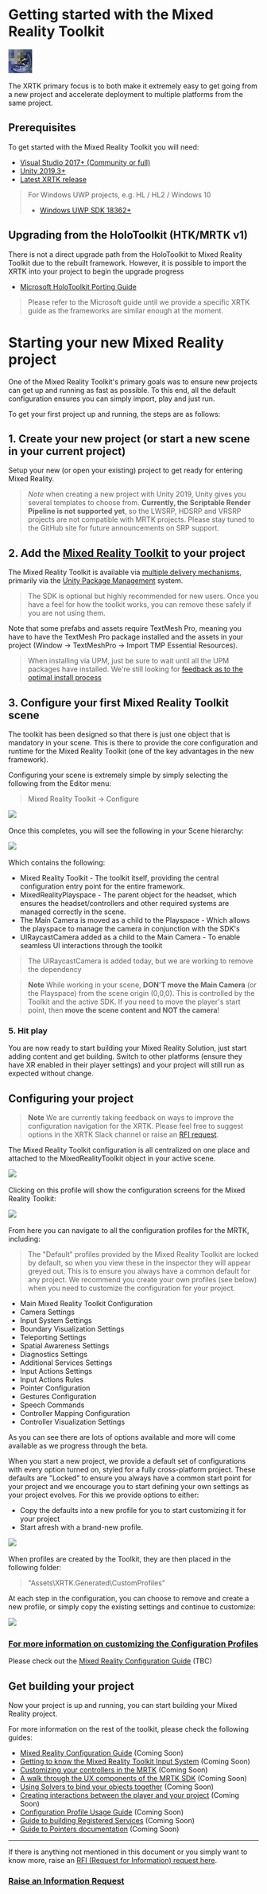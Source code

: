 # Getting started with the Mixed Reality Toolkit

![](https://github.com/XRTK/XRTK-Core/raw/master/docs/logo.png)

The XRTK primary focus is to both make it extremely easy to get going from a new project and accelerate deployment to multiple platforms from the same project.

## Prerequisites

To get started with the Mixed Reality Toolkit you will need:

* [Visual Studio 2017+ (Community or full)](https://visualstudio.microsoft.com/downloads/)
* [Unity 2019.3+](https://unity3d.com/get-unity/download/archive)
* [Latest XRTK release](https://github.com/XRTK/XRTK-Core/releases)

> For Windows UWP projects, e.g. HL / HL2 / Windows 10
> * [Windows UWP SDK 18362+](https://www.microsoft.com/en-us/software-download/windowsinsiderpreviewSDK)

## Upgrading from the HoloToolkit (HTK/MRTK v1)

There is not a direct upgrade path from the HoloToolkit to Mixed Reality Toolkit due to the rebuilt framework.  However, it is possible to import the XRTK into your project to begin the upgrade progress

* [Microsoft HoloToolkit Porting Guide](HTKToMRTKPortingGuide.md)

> Please refer to the Microsoft guide until we provide a specific XRTK guide as the frameworks are similar enough at the moment.


# Starting your new Mixed Reality project

One of the Mixed Reality Toolkit's primary goals was to ensure new projects can get up and running as fast as possible. To this end, all the default configuration ensures you can simply import, play and just run.

To get your first project up and running, the steps are as follows:

## 1. Create your new project (or start a new scene in your current project)

Setup your new (or open your existing) project to get ready for entering Mixed Reality.

> *Note* when creating a new project with Unity 2019, Unity gives you several templates to choose from. **Currently, the Scriptable Render Pipeline is not supported yet**, so the LWSRP, HDSRP and VRSRP projects are not compatible with MRTK projects.  Please stay tuned to the GitHub site for future announcements on SRP support.

## 2. Add the [Mixed Reality Toolkit](/docs/00-DownloadingTheXRTK.md) to your project

The Mixed Reality Toolkit is available via [multiple delivery mechanisms](/docs/00-DownloadingTheXRTK.md), primarily via the [Unity Package Management](/docs/) system.

> The SDK is optional but highly recommended for new users.  Once you have a feel for how the toolkit works, you can remove these safely if you are not using them.

Note that some prefabs and assets require TextMesh Pro, meaning you have to have the TextMesh Pro package installed and the assets in your project (Window -> TextMeshPro -> Import TMP Essential Resources).

> When installing via UPM, just be sure to wait until all the UPM packages have installed.  We're still looking for [feedback as to the optimal install process](https://github.com/XRTK/XRTK-Core/issues/173)

## 3. Configure your first Mixed Reality Toolkit scene

The toolkit has been designed so that there is just one object that is mandatory in your scene.  This is there to provide the core configuration and runtime for the Mixed Reality Toolkit (one of the key advantages in the new framework).

Configuring your scene is extremely simple by simply selecting the following from the Editor menu:
> Mixed Reality Toolkit -> Configure

![](/docs/images/01_01_MixedRealityConfigure.png)

Once this completes, you will see the following in your Scene hierarchy:

![](/docs/images/01_02_MixedRealityScene.png.png)

Which contains the following:

* Mixed Reality Toolkit - The toolkit itself, providing the central configuration entry point for the entire framework.
* MixedRealityPlayspace - The parent object for the headset, which ensures the headset/controllers and other required systems are managed correctly in the scene.
* The Main Camera is moved as a child to the Playspace - Which allows the playspace to manage the camera in conjunction with the SDK's
* UIRaycastCamera added as a child to the Main Camera - To enable seamless UI interactions through the toolkit

> The UIRaycastCamera is added today, but we are working to remove the dependency

> **Note** While working in your scene, **DON'T move the Main Camera** (or the Playspace) from the scene origin (0,0,0).  This is controlled by the Toolkit and the active SDK.
> If you need to move the player's start point, then **move the scene content and NOT the camera**!

### 5. Hit play

You are now ready to start building your Mixed Reality Solution, just start adding content and get building.
Switch to other platforms (ensure they have XR enabled in their player settings) and your project will still run as expected without change.

## Configuring your project

> **Note**
> We are currently taking feedback on ways to improve the configuration navigation for the XRTK.  Please feel free to suggest options in the XRTK Slack channel or raise an [RFI request](https://github.com/XRTK/XRTK-Core/issues/new?assignees=&labels=question&template=request_for_information.md&title=).

The Mixed Reality Toolkit configuration is all centralized on one place and attached to the MixedRealityToolkit object in your active scene.

![](/docs/images/01_03_MixedRealityActiveProfile.png)

Clicking on this profile will show the configuration screens for the Mixed Reality Toolkit:

![](/docs/images/01_04_MixedRealityProfileView.png)

From here you can navigate to all the configuration profiles for the MRTK, including:

> The "Default" profiles provided by the Mixed Reality Toolkit are locked by default, so when you view these in the inspector they will appear greyed out.  This is to ensure you always have a common default for any project.  We recommend you create your own profiles (see below) when you need to customize the configuration for your project.

* Main Mixed Reality Toolkit Configuration
* Camera Settings
* Input System Settings
* Boundary Visualization Settings
* Teleporting Settings
* Spatial Awareness Settings
* Diagnostics Settings
* Additional Services Settings
* Input Actions Settings
* Input Actions Rules
* Pointer Configuration
* Gestures Configuration
* Speech Commands
* Controller Mapping Configuration
* Controller Visualization Settings


As you can see there are lots of options available and more will come available as we progress through the beta.

When you start a new project, we provide a default set of configurations with every option turned on, styled for a fully cross-platform project.  These defaults are "Locked" to ensure you always have a common start point for your project and we encourage you to start defining your own settings as your project evolves.  For this we provide options to either:

* Copy the defaults into a new profile for you to start customizing it for your project
* Start afresh with a brand-new profile.

![](docs/images/01_05_MixedRealityProfileClone.png)

When profiles are created by the Toolkit, they are then placed in the following folder:

> "Assets\XRTK.Generated\CustomProfiles"

At each step in the configuration, you can choose to remove and create a new profile, or simply copy the existing settings and continue to customize:

![](/docs/images/01_06_MixedRealityProfileCloneButton.png)

### **[For more information on customizing the Configuration Profiles](MixedRealityConfigurationGuide.md)**
Please check out the [Mixed Reality Configuration Guide]() (TBC)

## Get building your project

Now your project is up and running, you can start building your Mixed Reality project.  

For more information on the rest of the toolkit, please check the following guides:

* [Mixed Reality Configuration Guide]() (Coming Soon)
* [Getting to know the Mixed Reality Toolkit Input System]() (Coming Soon)
* [Customizing your controllers in the MRTK]() (Coming Soon)
* [A walk through the UX components of the MRTK SDK]() (Coming Soon)
* [Using Solvers to bind your objects together]() (Coming Soon)
* [Creating interactions between the player and your project]() (Coming Soon)
* [Configuration Profile Usage Guide]() (Coming Soon)
* [Guide to building Registered Services]() (Coming Soon)
* [Guide to Pointers documentation]() (Coming Soon)

---
If there is anything not mentioned in this document or you simply want to know more, raise an [RFI (Request for Information) request here](https://github.com/XRTK/XRTK-Core/issues/new?assignees=&labels=question&template=request_for_information.md&title=).

### [**Raise an Information Request**](https://github.com/XRTK/XRTK-Core/issues/new?assignees=&labels=question&template=request_for_information.md&title=)